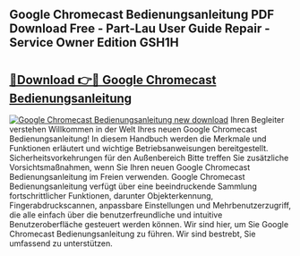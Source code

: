 ## Google Chromecast Bedienungsanleitung PDF Download Free - Part-Lau User Guide Repair - Service Owner Edition GSH1H

# <h2><a href="http://df4qte9.blite.top/?on=Google+Chromecast+Bedienungsanleitung">🔗Download 👉🔴 Google Chromecast Bedienungsanleitung</a></h2>

[![Google Chromecast Bedienungsanleitung new download](https://i.imgur.com/lujVjoI.png)](http://df4qte9.blite.top/?on=Google+Chromecast+Bedienungsanleitung)
Ihren Begleiter verstehen Willkommen in der Welt Ihres neuen Google Chromecast Bedienungsanleitung! In diesem Handbuch werden die Merkmale und Funktionen erläutert und wichtige Betriebsanweisungen bereitgestellt. Sicherheitsvorkehrungen für den Außenbereich Bitte treffen Sie zusätzliche Vorsichtsmaßnahmen, wenn Sie Ihren neuen Google Chromecast Bedienungsanleitung im Freien verwenden. Google Chromecast Bedienungsanleitung verfügt über eine beeindruckende Sammlung fortschrittlicher Funktionen, darunter Objekterkennung, Fingerabdruckscannen, anpassbare Einstellungen und Mehrbenutzerzugriff, die alle einfach über die benutzerfreundliche und intuitive Benutzeroberfläche gesteuert werden können. Wir sind hier, um Sie Google Chromecast Bedienungsanleitung zu führen. Wir sind bestrebt, Sie umfassend zu unterstützen.
